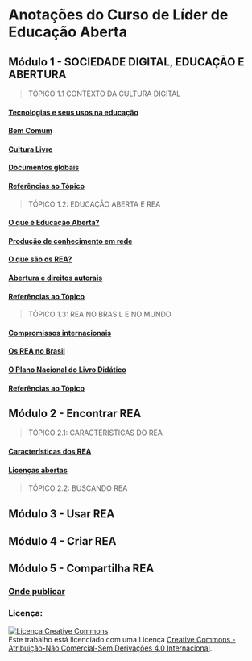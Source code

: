 # Anotações do Curso de Líder de Educação Aberta


## Módulo 1 - SOCIEDADE DIGITAL, EDUCAÇÃO E ABERTURA
> TÓPICO 1.1  CONTEXTO DA CULTURA DIGITAL
#### [Tecnologias e seus usos na educação](https://github.com/pamellabiotec/CLEA/blob/master/M1-Tecnologias_e_seus_usos_na_educacao.md)
#### [Bem Comum](https://github.com/pamellabiotec/CLEA/blob/master/M1-Bem_comum.md)
#### [Cultura Livre](https://github.com/pamellabiotec/CLEA/blob/master/M1-Cultura_livre.md)
#### [Documentos globais](https://github.com/pamellabiotec/CLEA/blob/master/M1-Documentos_globais.md)
#### [Referências ao Tópico](https://github.com/pamellabiotec/CLEA/blob/master/M1-Referencias_1.1.md)

>TÓPICO 1.2:  EDUCAÇÃO ABERTA E REA
#### [O que é Educação Aberta?](https://github.com/pamellabiotec/CLEA/blob/master/M1-O_que_e_Educacao_Aberta.md/)
#### [Produção de conhecimento em rede](https://github.com/pamellabiotec/CLEA/blob/master/M1-Producao_de_conhecimento_em_rede.md)
#### [O que são os REA?](https://github.com/pamellabiotec/CLEA/blob/master/M1-O_que_sao_os_REA.md)
#### [Abertura e direitos autorais](https://github.com/pamellabiotec/CLEA/blob/master/M1-Abertura_e_direitos_autorais.md)
#### [Referências ao Tópico](https://github.com/pamellabiotec/CLEA/blob/master/M1-Referencias_1.2.md)

>TÓPICO 1.3: REA NO BRASIL E NO MUNDO
#### [Compromissos internacionais](https://github.com/pamellabiotec/CLEA/blob/master/M1-Compromissos_internacionais.md)
#### [Os REA no Brasil](https://github.com/pamellabiotec/CLEA/blob/master/M1-Os_REA_no_Brasil.md)
#### [O Plano Nacional do Livro Didático](M1-O_Plano_Nacional_do_Livro_Didatico.md)
#### [Referências ao Tópico](https://github.com/pamellabiotec/CLEA/blob/master/M1-Referencias_1.3.md)

## Módulo 2 - Encontrar REA
>TÓPICO 2.1:  CARACTERÍSTICAS DO REA
#### [Características dos REA](https://github.com/pamellabiotec/CLEA/blob/master/M2-Caracteristicas_dos_REA.md)
#### [Licenças abertas](https://github.com/pamellabiotec/CLEA/blob/master/M2-Licencas_abertas.md)
#### []()

>TÓPICO 2.2:  BUSCANDO REA
#### []()

## Módulo 3 - Usar REA

## Módulo 4 - Criar REA

## Módulo 5 - Compartilha REA
### [Onde publicar](https://github.com/pamellabiotec/CLEA/blob/master/M5-Onde_publicar.md)

### Licença: 
<a rel="license" href="http://creativecommons.org/licenses/by-nc-nd/4.0/"><img alt="Licença Creative Commons" style="border-width:0" src="https://i.creativecommons.org/l/by-nc-nd/4.0/88x31.png" /></a><br />Este trabalho está licenciado com uma Licença <a rel="license" href="http://creativecommons.org/licenses/by-nc-nd/4.0/">Creative Commons - Atribuição-Não Comercial-Sem Derivações 4.0 Internacional</a>.